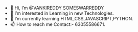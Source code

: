 - 👋 Hi, I’m @VANKIREDDY SOMESWARREDDY
- 👀 I’m interested in Learning in new Technologies.
- 🌱 I’m currently learning HTML,CSS,JAVASCRIPT,PYTHON.
- 📫 How to reach me Contact:- 63055586671.

<!---
Somuvankireddy/Somuvankireddy is a ✨ special ✨ repository because its `README.md` (this file) appears on your GitHub profile.
You can click the Preview link to take a look at your changes.
--->
